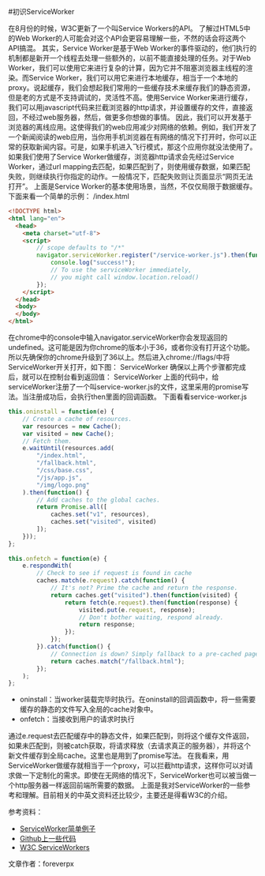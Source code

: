 #初识ServiceWorker

在8月份的时候，W3C更新了一个叫Service Workers的API。
了解过HTML5中的Web Worker的人可能会对这个API会更容易理解一些，不然的话会将这两个API搞混。
其实，Service Worker是基于Web Worker的事件驱动的，他们执行的机制都是新开一个线程去处理一些额外的，以前不能直接处理的任务。对于Web Worker，我们可以使用它来进行复杂的计算，因为它并不阻塞浏览器主线程的渲染。而Service Worker，我们可以用它来进行本地缓存，相当于一个本地的proxy。说起缓存，我们会想起我们常用的一些缓存技术来缓存我们的静态资源，但是老的方式是不支持调试的，灵活性不高。使用Service Worker来进行缓存，我们可以用javascript代码来拦截浏览器的http请求，并设置缓存的文件，直接返回，不经过web服务器，然后，做更多你想做的事情。
因此，我们可以开发基于浏览器的离线应用。这使得我们的web应用减少对网络的依赖。例如，我们开发了一个新闻阅读的web应用，当你用手机浏览器在有网络的情况下打开时，你可以正常的获取新闻内容。可是，如果手机进入飞行模式，那这个应用你就没法使用了。
如果我们使用了Service Worker做缓存，浏览器http请求会先经过Service Worker，通过url mapping去匹配，如果匹配到了，则使用缓存数据，如果匹配失败，则继续执行你指定的动作。一般情况下，匹配失败则让页面显示“网页无法打开”。
上面是Service Worker的基本使用场景，当然，不仅仅局限于数据缓存。
下面来看一个简单的示例：
/index.html
```html
<!DOCTYPE html>
<html lang="en">
  <head>
    <meta charset="utf-8">
    <script>
        // scope defaults to "/*"
        navigator.serviceWorker.register("/service-worker.js").then(function(serviceWorker) {
            console.log("success!");
            // To use the serviceWorker immediately,
            // you might call window.location.reload()
        });
    </script>
  </head>
  <body>
  </body>
</html>
```

在chrome中的console中输入navigator.serviceWorker你会发现返回的undefined。这可能是因为你chrome的版本小于36，或者你没有打开这个功能。所以先确保你的chrome升级到了36以上。然后进入chrome://flags/中将ServiceWorker开关打开，如下图：
ServiceWorker
确保以上两个步骤都完成后，就可以在控制台看到返回值：
ServiceWorker
上面的代码中，给serviceWorker注册了一个叫service-worker.js的文件，这里采用的promise写法。当注册成功后，会执行then里面的回调函数。
下面看看service-worker.js
```js
this.oninstall = function(e) {
    // Create a cache of resources.
    var resources = new Cache();
    var visited = new Cache();
    // Fetch them.
    e.waitUntil(resources.add(
        "/index.html",
        "/fallback.html",
        "/css/base.css",
        "/js/app.js",
        "/img/logo.png"
    ).then(function() {
        // Add caches to the global caches.
        return Promise.all([
            caches.set("v1", resources),
            caches.set("visited", visited)
        ]);
    }));
};
 
this.onfetch = function(e) {
    e.respondWith(
        // Check to see if request is found in cache
        caches.match(e.request).catch(function() {
            // It's not? Prime the cache and return the response.
            return caches.get("visited").then(function(visited) {
                return fetch(e.request).then(function(response) {
                    visited.put(e.request, response);
                    // Don't bother waiting, respond already.
                    return response;
                });
            });
        }).catch(function() {
            // Connection is down? Simply fallback to a pre-cached page.
            return caches.match("/fallback.html");
        });
    );
};
```

- oninstall：当worker装载完毕时执行。在oninstall的回调函数中，将一些需要缓存的静态的文件写入全局的cache对象中。
- onfetch：当接收到用户的请求时执行

通过e.request去匹配缓存中的静态文件，如果匹配到，则将这个缓存文件返回，如果未匹配到，则被catch获取，将请求释放（去请求真正的服务器），并将这个新文件缓存到全局cache。这里也是用到了promise写法。
在我看来，用ServiceWorker做缓存就相当于一个proxy，可以拦截http请求，这样你可以对请求做一下定制化的需求。即使在无网络的情况下，ServiceWorker也可以被当做一个http服务器一样返回前端所需要的数据。
上面是我对ServiceWorker的一些参考和理解。目前相关的中英文资料还比较少，主要还是得看W3C的介绍。

参考资料：
- [ServiceWorker简单例子](http://www.serviceworker.org/#)
- [Github上一些代码](https://github.com/w3c-webmob/ServiceWorkersDemos)
- [W3C ServiceWorkers](http://www.w3.org/TR/2014/WD-service-workers-20140508/#introduction)

文章作者：foreverpx
